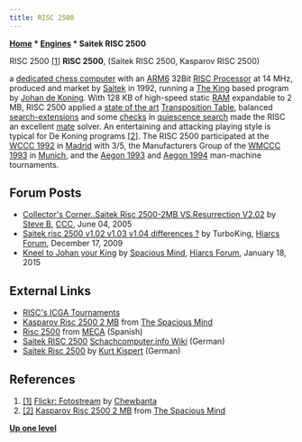 ```yaml
---
title: RISC 2500
---
```

**[Home](Home "Home") \* [Engines](Engines "Engines") \* Saitek RISC 2500**



 [](https://www.flickr.com/photos/10261668@N05/859039392/in/set-72157600922172552) RISC 2500 <a id="cite-note-1" href="#cite-ref-1">[1]</a> 
**RISC 2500**, (Saitek RISC 2500, Kasparov RISC 2500)  

a [dedicated chess computer](Dedicated_Chess_Computers "Dedicated Chess Computers") with an [ARM6](ARM6 "ARM6") 32Bit [RISC Processor](https://en.wikipedia.org/wiki/Reduced_instruction_set_computing) at 14 MHz, produced and market by [Saitek](Saitek "Saitek") in 1992, running a [The King](The_King "The King") based program by [Johan de Koning](Johan_de_Koning "Johan de Koning"). 
With 128 KB of high-speed static [RAM](Memory#RAM "Memory") expandable to 2 MB, RISC 2500 applied a [state of the art](https://en.wikipedia.org/wiki/State_of_the_art) [Transposition Table](Transposition_Table "Transposition Table"), balanced [search-extensions](Extensions "Extensions") and some [checks](Check "Check") in [quiescence search](Quiescence_Search "Quiescence Search") made the RISC an excellent [mate](Checkmate "Checkmate") solver. 
An entertaining and attacking playing style is typical for De Koning programs <a id="cite-note-2" href="#cite-ref-2">[2]</a>.
The RISC 2500 participated at the [WCCC 1992](WCCC_1992 "WCCC 1992") in [Madrid](https://en.wikipedia.org/wiki/Madrid) with 3/5, the Manufacturers Group of the [WMCCC 1993](WMCCC_1993 "WMCCC 1993") in [Munich](https://en.wikipedia.org/wiki/Munich), and the [Aegon 1993](Aegon_1993 "Aegon 1993") and [Aegon 1994](Aegon_1994 "Aegon 1994") man-machine tournaments. 



## Forum Posts


* [Collector's Corner..Saitek Risc 2500-2MB VS.Resurrection V2.02](https://www.stmintz.com/ccc/index.php?id=429774) by [Steve B](Steve_Blincoe "Steve Blincoe"), [CCC](CCC "CCC"), June 04, 2005
* [Saitek risc 2500 v1.02 v1.03 v1.04 differences ?](http://hiarcs.net/forums/viewtopic.php?t=2846&sid=3d98b7d08bcda44753a95e08fff1196f) by TurboKing, [Hiarcs Forum](Computer_Chess_Forums "Computer Chess Forums"), December 17, 2009
* [Kneel to Johan your King](http://www.hiarcs.net/forums/viewtopic.php?t=7012) by [Spacious Mind](The_Spacious_Mind "The Spacious Mind"), [Hiarcs Forum](Computer_Chess_Forums "Computer Chess Forums"), January 18, 2015


## External Links


* [RISC's ICGA Tournaments](https://www.game-ai-forum.org/icga-tournaments/program.php?id=226)
* [Kasparov Risc 2500 2 MB](http://www.spacious-mind.com/html/risc_2500_2mb.html) from [The Spacious Mind](The_Spacious_Mind "The Spacious Mind")
* [Risc 2500](http://www.meca-web.es/museo/saitek2500/saitek2500.htm) from [MECA](http://www.meca-web.es/index.htm) (Spanish)
* [Saitek RISC 2500](https://www.schach-computer.info/wiki/index.php/Saitek_RISC_2500) [Schachcomputer.info Wiki](http://www.schach-computer.info/wiki/index.php/Hauptseite_En) (German)
* [Saitek Risc 2500](http://www.schachcomputer.at/risc2500.htm) by [Kurt Kispert](Kurt_Kispert "Kurt Kispert") (German)


## References


1. <a id="cite-ref-1" href="#cite-note-1">[1]</a> [Flickr: Fotostream](https://www.flickr.com/photos/10261668@N05/859039392/in/set-72157600922172552) by [Chewbanta](Steve_Blincoe "Steve Blincoe")
2. <a id="cite-ref-2" href="#cite-note-2">[2]</a> [Kasparov Risc 2500 2 MB](http://www.spacious-mind.com/html/risc_2500_2mb.html) from [The Spacious Mind](The_Spacious_Mind "The Spacious Mind")

**[Up one level](Engines "Engines")**







 
